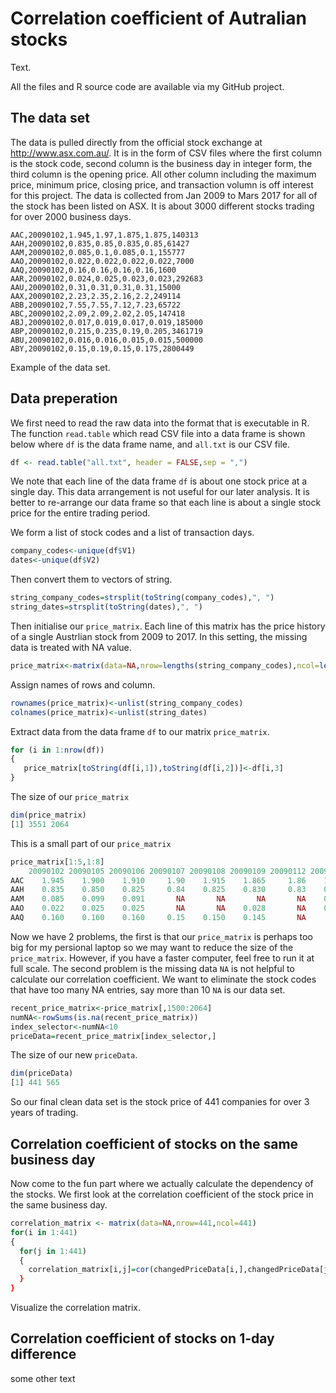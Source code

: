 
# Correlation coefficient of Autralian stocks
Text.

All the files and R source code are available via my GitHub project.
## The data set

The data is pulled directly from the official stock exchange at http://www.asx.com.au/. It is in the form of CSV files where the first column is the stock code, second column is the business day in integer form, the third column is the opening price. All other column including the maximum price, minimum price, closing price, and transaction volumn is off interest for this project. The data is collected from Jan 2009 to Mars 2017 for all of the stock has been listed on ASX. It is about 3000 different stocks trading for over 2000 business days.

```
AAC,20090102,1.945,1.97,1.875,1.875,140313
AAH,20090102,0.835,0.85,0.835,0.85,61427
AAM,20090102,0.085,0.1,0.085,0.1,155777
AAO,20090102,0.022,0.022,0.022,0.022,7000
AAQ,20090102,0.16,0.16,0.16,0.16,1600
AAR,20090102,0.024,0.025,0.023,0.023,292683
AAU,20090102,0.31,0.31,0.31,0.31,15000
AAX,20090102,2.23,2.35,2.16,2.2,249114
ABB,20090102,7.55,7.55,7.12,7.23,65722
ABC,20090102,2.09,2.09,2.02,2.05,147418
ABJ,20090102,0.017,0.019,0.017,0.019,185000
ABP,20090102,0.215,0.235,0.19,0.205,3461719
ABU,20090102,0.016,0.016,0.015,0.015,500000
ABY,20090102,0.15,0.19,0.15,0.175,2800449
```
Example of the data set.

## Data preperation

We first need to read the raw data into the format that is executable in R. The function `read.table` which read CSV file into a data frame is shown below where `df` is the data frame name, and `all.txt` is our CSV file.
```R
df <- read.table("all.txt", header = FALSE,sep = ",")
```
We note that each line of the data frame `df` is about one stock price at a single day. This data arrangement is not useful for our later analysis. It is better to re-arrange our data frame so that each line is about a single stock price for the entire trading period.

We form a list of stock codes and a list of transaction days.

```R
company_codes<-unique(df$V1)
dates<-unique(df$V2)
```
Then convert them to vectors of string.
```R
string_company_codes=strsplit(toString(company_codes),", ")
string_dates=strsplit(toString(dates),", ")
```
Then initialise our `price_matrix`. Each line of this matrix has the price history of a single Austrlian stock from 2009 to 2017. In this setting, the missing data is treated with NA value.
```R
price_matrix<-matrix(data=NA,nrow=lengths(string_company_codes),ncol=lengths(string_dates))
```
Assign names of rows and column.
```R
rownames(price_matrix)<-unlist(string_company_codes)
colnames(price_matrix)<-unlist(string_dates)
```

Extract data from the data frame `df` to our matrix `price_matrix`.
```R
for (i in 1:nrow(df))
{   
   price_matrix[toString(df[i,1]),toString(df[i,2])]<-df[i,3]
}
```

The size of our `price_matrix`
```R
dim(price_matrix)
[1] 3551 2064
```

This is a small part of our `price_matrix`
```R
price_matrix[1:5,1:8]
    20090102 20090105 20090106 20090107 20090108 20090109 20090112 20090113
AAC    1.945    1.900    1.910     1.90    1.915    1.865     1.86    1.845
AAH    0.835    0.850    0.825     0.84    0.825    0.830     0.83    0.840
AAM    0.085    0.099    0.091       NA       NA       NA       NA    0.086
AAO    0.022    0.025    0.025       NA       NA    0.028       NA    0.025
AAQ    0.160    0.160    0.160     0.15    0.150    0.145       NA       NA
```

Now we have 2 problems, the first is that our `price_matrix` is perhaps too big for my persional laptop so we may want to reduce the size of the `price_matrix`. However, if you have a faster computer, feel free to run it at full scale. The second problem is the missing data `NA` is not helpful to calculate our correlation coefficient. We want to eliminate the stock codes that have too many NA entries, say more than 10 `NA` is our data set.

```R
recent_price_matrix<-price_matrix[,1500:2064]
numNA<-rowSums(is.na(recent_price_matrix))
index_selector<-numNA<10
priceData=recent_price_matrix[index_selector,]
```

The size of our new `priceData`.
```R
dim(priceData)
[1] 441 565
```
So our final clean data set is the stock price of 441 companies for over 3 years of trading.

## Correlation coefficient of stocks on the same business day
Now come to the fun part where we actually calculate the dependency of the stocks. We first look at the correlation coefficient of the stock price in the same business day.

```R
correlation_matrix <- matrix(data=NA,nrow=441,ncol=441)
for(i in 1:441)
{
  for(j in 1:441)
  {
    correlation_matrix[i,j]=cor(changedPriceData[i,],changedPriceData[j,],use = "complete.obs")}}
  } 
}
```

Visualize the correlation matrix.


## Correlation coefficient of stocks on 1-day difference
some other text


